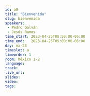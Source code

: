 ```yaml
---
id: a0
title: "Bienvenida"
slug: bienvenida
speakers:
 - Pedro Galván
 - Jesús Ramos
time_start: 2023-04-25T08:50:00-06:00
time_end:   2023-04-25T09:00:00-06:00
day: mx-23
timeslot: a
timeorder: 1
room: México 1-2
language: 
track:
live_url: 
slides: 
video: 
tags: 
---
```




